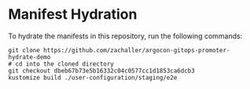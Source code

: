 # Manifest Hydration

To hydrate the manifests in this repository, run the following commands:

```shell
git clone https://github.com/zachaller/argocon-gitops-promoter-hydrate-demo
# cd into the cloned directory
git checkout dbeb67b73e5b16332c04c0577cc1d1853ca6dcb3
kustomize build ./user-configuration/staging/e2e
```
